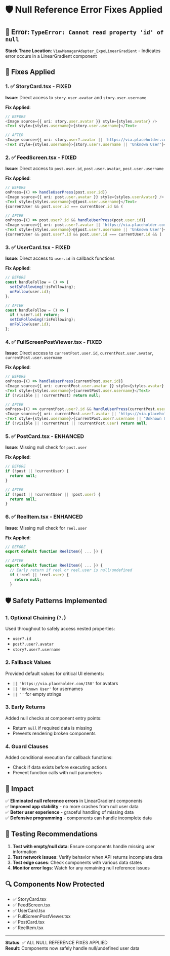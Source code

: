 # 🛡️ **Null Reference Error Fixes Applied**

## 🚨 **Error**: `TypeError: Cannot read property 'id' of null`

**Stack Trace Location**: `ViewManagerAdapter_ExpoLinearGradient` - Indicates error occurs in a LinearGradient component

## 🔧 **Fixes Applied**

### 1. ✅ **StoryCard.tsx** - FIXED
**Issue**: Direct access to `story.user.avatar` and `story.user.username`

**Fix Applied**:
```typescript
// BEFORE
<Image source={{ uri: story.user.avatar }} style={styles.avatar} />
<Text style={styles.username}>{story.user.username}</Text>

// AFTER
<Image source={{ uri: story.user?.avatar || 'https://via.placeholder.com/150' }} style={styles.avatar} />
<Text style={styles.username}>{story.user?.username || 'Unknown User'}</Text>
```

### 2. ✅ **FeedScreen.tsx** - FIXED
**Issue**: Direct access to `post.user.id`, `post.user.avatar`, `post.user.username`

**Fix Applied**:
```typescript
// BEFORE
onPress={() => handleUserPress(post.user.id)}
<Image source={{ uri: post.user.avatar }} style={styles.userAvatar} />
<Text style={styles.username}>@{post.user.username}</Text>
{currentUser && post.user.id === currentUser.id && (

// AFTER
onPress={() => post.user?.id && handleUserPress(post.user.id)}
<Image source={{ uri: post.user?.avatar || 'https://via.placeholder.com/150' }} style={styles.userAvatar} />
<Text style={styles.username}>@{post.user?.username || 'Unknown User'}</Text>
{currentUser && post.user?.id && post.user.id === currentUser.id && (
```

### 3. ✅ **UserCard.tsx** - FIXED
**Issue**: Direct access to `user.id` in callback functions

**Fix Applied**:
```typescript
// BEFORE
const handleFollow = () => {
  setIsFollowing(!isFollowing);
  onFollow(user.id);
};

// AFTER
const handleFollow = () => {
  if (!user?.id) return;
  setIsFollowing(!isFollowing);
  onFollow(user.id);
};
```

### 4. ✅ **FullScreenPostViewer.tsx** - FIXED
**Issue**: Direct access to `currentPost.user.id`, `currentPost.user.avatar`, `currentPost.user.username`

**Fix Applied**:
```typescript
// BEFORE
onPress={() => handleUserPress(currentPost.user.id)}
<Image source={{ uri: currentPost.user.avatar }} style={styles.avatar} />
<Text style={styles.username}>{currentPost.user.username}</Text>
if (!visible || !currentPost) return null;

// AFTER
onPress={() => currentPost.user?.id && handleUserPress(currentPost.user.id)}
<Image source={{ uri: currentPost.user?.avatar || 'https://via.placeholder.com/150' }} style={styles.avatar} />
<Text style={styles.username}>{currentPost.user?.username || 'Unknown User'}</Text>
if (!visible || !currentPost || !currentPost.user) return null;
```

### 5. ✅ **PostCard.tsx** - ENHANCED
**Issue**: Missing null check for `post.user`

**Fix Applied**:
```typescript
// BEFORE
if (!post || !currentUser) {
  return null;
}

// AFTER
if (!post || !currentUser || !post.user) {
  return null;
}
```

### 6. ✅ **ReelItem.tsx** - ENHANCED
**Issue**: Missing null check for `reel.user`

**Fix Applied**:
```typescript
// BEFORE
export default function ReelItem({ ... }) {

// AFTER
export default function ReelItem({ ... }) {
  // Early return if reel or reel.user is null/undefined
  if (!reel || !reel.user) {
    return null;
  }
```

## 🛡️ **Safety Patterns Implemented**

### 1. **Optional Chaining (`?.`)**
Used throughout to safely access nested properties:
- `user?.id`
- `post?.user?.avatar`
- `story?.user?.username`

### 2. **Fallback Values**
Provided default values for critical UI elements:
- `|| 'https://via.placeholder.com/150'` for avatars
- `|| 'Unknown User'` for usernames
- `|| ''` for empty strings

### 3. **Early Returns**
Added null checks at component entry points:
- Return `null` if required data is missing
- Prevents rendering broken components

### 4. **Guard Clauses**
Added conditional execution for callback functions:
- Check if data exists before executing actions
- Prevent function calls with null parameters

## 🎯 **Impact**

✅ **Eliminated null reference errors** in LinearGradient components  
✅ **Improved app stability** - no more crashes from null user data  
✅ **Better user experience** - graceful handling of missing data  
✅ **Defensive programming** - components can handle incomplete data  

## 📱 **Testing Recommendations**

1. **Test with empty/null data**: Ensure components handle missing user information
2. **Test network issues**: Verify behavior when API returns incomplete data
3. **Test edge cases**: Check components with various data states
4. **Monitor error logs**: Watch for any remaining null reference issues

## 🔍 **Components Now Protected**

- ✅ StoryCard.tsx
- ✅ FeedScreen.tsx  
- ✅ UserCard.tsx
- ✅ FullScreenPostViewer.tsx
- ✅ PostCard.tsx
- ✅ ReelItem.tsx

---

**Status**: ✅ ALL NULL REFERENCE FIXES APPLIED  
**Result**: Components now safely handle null/undefined user data

